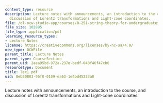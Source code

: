 ```yaml
---
content_type: resource
description: Lecture notes with announcements, an introduction to the course, and
  discussion of Lorentz transformations and Light-cone coordinates.
file: /ol-ocw-studio-app/courses/8-251-string-theory-for-undergraduates-spring-2007/8eb3080396f00109ea631e4bd45223a0_lec1.pdf
file_size: 102895
file_type: application/pdf
learning_resource_types:
- Lecture Notes
license: https://creativecommons.org/licenses/by-nc-sa/4.0/
ocw_type: OCWFile
parent_title: Lecture Notes
parent_type: CourseSection
parent_uid: 2aea95bd-972a-237e-bedf-048f46f47cb0
resourcetype: Document
title: lec1.pdf
uid: 8eb30803-96f0-0109-ea63-1e4bd45223a0
---
```

Lecture notes with announcements, an introduction to the course, and discussion of Lorentz transformations and Light-cone coordinates.